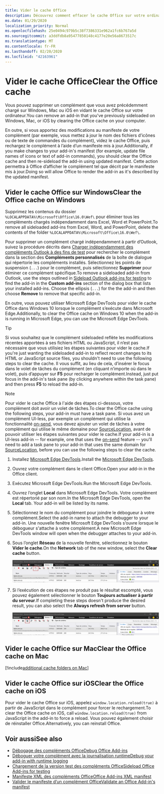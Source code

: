 ```yaml
---
title: Vider le cache Office
description: Découvrez comment effacer le cache Office sur votre ordinateur.
ms.date: 01/29/2020
localization_priority: Normal
ms.openlocfilehash: 25e0494c979b5c38f7386331e962a1fc6b767a5d
ms.sourcegitcommit: a3ddfdb8a95477850148c4177e20e56a8673517c
ms.translationtype: MT
ms.contentlocale: fr-FR
ms.lasthandoff: 02/20/2020
ms.locfileid: "42163961"
---
```

# <a name="clear-the-office-cache"></a><span data-ttu-id="0f447-103">Vider le cache Office</span><span class="sxs-lookup"><span data-stu-id="0f447-103">Clear the Office cache</span></span>

<span data-ttu-id="0f447-104">Vous pouvez supprimer un complément que vous avez précédemment chargé sur Windows, Mac ou iOS en vidant le cache Office sur votre ordinateur.</span><span class="sxs-lookup"><span data-stu-id="0f447-104">You can remove an add-in that you've previously sideloaded on Windows, Mac, or iOS by clearing the Office cache on your computer.</span></span>

<span data-ttu-id="0f447-105">En outre, si vous apportez des modifications au manifeste de votre complément (par exemple, vous mettez à jour le nom des fichiers d’icônes ou de texte de commandes du complément), videz le cache Office, puis rechargez le complément à l’aide d’un manifeste mis à jour.</span><span class="sxs-lookup"><span data-stu-id="0f447-105">Additionally, if you make changes to your add-in's manifest (for example, update file names of icons or text of add-in commands), you should clear the Office cache and then re-sideload the add-in using updated manifest.</span></span> <span data-ttu-id="0f447-106">Cette action permettra à Office d’afficher le complément tel que décrit par le manifeste mis à jour.</span><span class="sxs-lookup"><span data-stu-id="0f447-106">Doing so will allow Office to render the add-in as it's described by the updated manifest.</span></span>

## <a name="clear-the-office-cache-on-windows"></a><span data-ttu-id="0f447-107">Vider le cache Office sur Windows</span><span class="sxs-lookup"><span data-stu-id="0f447-107">Clear the Office cache on Windows</span></span>

<span data-ttu-id="0f447-108">Supprimez les contenus du dossier `%LOCALAPPDATA%\Microsoft\Office\16.0\Wef\` pour éliminer tous les compléments chargés indépendamment dans Excel, Word et PowerPoint.</span><span class="sxs-lookup"><span data-stu-id="0f447-108">To remove all sideloaded add-ins from Excel, Word, and PowerPoint, delete the contents of the folder `%LOCALAPPDATA%\Microsoft\Office\16.0\Wef\`.</span></span>

<span data-ttu-id="0f447-109">Pour supprimer un complément chargé indépendamment à partir d’Outlook, suivez la procédure décrits dans [Charger indépendamment des compléments Outlook à des fins de test](../outlook/sideload-outlook-add-ins-for-testing.md) pour rechercher le complément dans la section des **Compléments personnalisés** de la boîte de dialogue qui répertorie les compléments installés. Sélectionnez les points de suspension (`...`) pour le complément, puis sélectionnez **Supprimer** pour éliminer ce complément spécifique.</span><span class="sxs-lookup"><span data-stu-id="0f447-109">To remove a sideloaded add-in from Outlook, use the steps outlined in [Sideload Outlook add-ins for testing](../outlook/sideload-outlook-add-ins-for-testing.md) to find the add-in in the **Custom add-ins** section of the dialog box that lists your installed add-ins. Choose the ellipsis (`...`) for the the add-in and then choose **Remove** to remove that specific add-in.</span></span>

<span data-ttu-id="0f447-110">En outre, vous pouvez utiliser Microsoft Edge DevTools pour vider le cache Office dans Windows 10 lorsque le complément s’exécute dans Microsoft Edge.</span><span class="sxs-lookup"><span data-stu-id="0f447-110">Additionally, to clear the Office cache on Windows 10 when the add-in is running in Microsoft Edge, you can use the Microsoft Edge DevTools.</span></span>

> [!TIP]
> <span data-ttu-id="0f447-111">Si vous souhaitez que le complément sideloaded reflète les modifications récentes apportées à ses fichiers HTML ou JavaScript, il n’est pas nécessaire que vous utilisiez les étapes suivantes pour vider le cache.</span><span class="sxs-lookup"><span data-stu-id="0f447-111">If you're just wanting the sideloaded add-in to reflect recent changes to its HTML or JavaScript source files, you shouldn't need to use the following steps to clear the cache.</span></span> <span data-ttu-id="0f447-112">Il vous suffit, au lieu de cela, d’insérer le focus dans le volet de tâches du complément (en cliquant n’importe où dans le volet), puis d’appuyer sur **F5** pour recharger le complément.</span><span class="sxs-lookup"><span data-stu-id="0f447-112">Instead, just put focus in the add-in's task pane (by clicking anywhere within the task pane) and then press **F5** to reload the add-in.</span></span>

> [!NOTE]
> <span data-ttu-id="0f447-113">Pour vider le cache Office à l'aide des étapes ci-dessous, votre complément doit avoir un volet de tâches.</span><span class="sxs-lookup"><span data-stu-id="0f447-113">To clear the Office cache using the following steps, your add-in must have a task pane.</span></span> <span data-ttu-id="0f447-114">Si vous avez un complément UI-less, par exemple un complément qui utilise la fonctionnalité [on-send](../outlook/outlook-on-send-addins.md), vous devez ajouter un volet de tâches à votre complément qui utilise le même domaine pour [SourceLocation](../reference/manifest/sourcelocation.md), avant de pouvoir utiliser les étapes suivantes pour vider le cache.</span><span class="sxs-lookup"><span data-stu-id="0f447-114">If your add-in is a UI-less add-in -- for example, one that uses the [on-send](../outlook/outlook-on-send-addins.md) feature -- you'll need to add a task pane to your add-in that uses the same domain for [SourceLocation](../reference/manifest/sourcelocation.md), before you can use the following steps to clear the cache.</span></span>

1. <span data-ttu-id="0f447-115">Installez [Microsoft Edge DevTools](https://www.microsoft.com/p/microsoft-edge-devtools-preview/9mzbfrmz0mnj).</span><span class="sxs-lookup"><span data-stu-id="0f447-115">Install the [Microsoft Edge DevTools](https://www.microsoft.com/p/microsoft-edge-devtools-preview/9mzbfrmz0mnj).</span></span>

2. <span data-ttu-id="0f447-116">Ouvrez votre complément dans le client Office.</span><span class="sxs-lookup"><span data-stu-id="0f447-116">Open your add-in in the Office client.</span></span>

3. <span data-ttu-id="0f447-117">Exécutez Microsoft Edge DevTools.</span><span class="sxs-lookup"><span data-stu-id="0f447-117">Run the Microsoft Edge DevTools.</span></span>

4. <span data-ttu-id="0f447-118">Ouvrez l’onglet **Local** dans Microsoft Edge DevTools. Votre complément est répertorié par son nom.</span><span class="sxs-lookup"><span data-stu-id="0f447-118">In the Microsoft Edge DevTools, open the **Local** tab. Your add-in will be listed by its name.</span></span>

5. <span data-ttu-id="0f447-119">Sélectionnez le nom du complément pour joindre le débogueur à votre complément.</span><span class="sxs-lookup"><span data-stu-id="0f447-119">Select the add-in name to attach the debugger to your add-in.</span></span> <span data-ttu-id="0f447-120">Une nouvelle fenêtre Microsoft Edge DevTools s’ouvre lorsque le débogueur s'attache à votre complément.</span><span class="sxs-lookup"><span data-stu-id="0f447-120">A new Microsoft Edge DevTools window will open when the debugger attaches to your add-in.</span></span>

6. <span data-ttu-id="0f447-121">Sous l’onglet **Réseau** de la nouvelle fenêtre, sélectionnez le bouton **Vider le cache**.</span><span class="sxs-lookup"><span data-stu-id="0f447-121">On the **Network** tab of the new window, select the **Clear cache** button.</span></span>

    ![Capture d’écran Microsoft Edge DevTools avec le bouton Vider le cache mis en évidence](../images/edge-devtools-clear-cache.png)

7. <span data-ttu-id="0f447-123">Si l’exécution de ces étapes ne produit pas le résultat escompté, vous pouvez également sélectionner le bouton **Toujours actualiser à partir du serveur**.</span><span class="sxs-lookup"><span data-stu-id="0f447-123">If completing these steps doesn't produce the desired result, you can also select the **Always refresh from server** button.</span></span>

    ![Capture d’écran Microsoft Edge DevTools avec le bouton Toujours actualiser à partir du serveur mis en évidence](../images/edge-devtools-refresh-from-server.png)

## <a name="clear-the-office-cache-on-mac"></a><span data-ttu-id="0f447-125">Vider le cache Office sur Mac</span><span class="sxs-lookup"><span data-stu-id="0f447-125">Clear the Office cache on Mac</span></span>

[!include[additional cache folders on Mac](../includes/mac-cache-folders.md)]

## <a name="clear-the-office-cache-on-ios"></a><span data-ttu-id="0f447-126">Vider le cache Office sur iOS</span><span class="sxs-lookup"><span data-stu-id="0f447-126">Clear the Office cache on iOS</span></span>

<span data-ttu-id="0f447-127">Pour vider le cache Office sur iOS, appelez `window.location.reload(true)` à partir de JavaScript dans le complément pour forcer le rechargement.</span><span class="sxs-lookup"><span data-stu-id="0f447-127">To clear the Office cache on iOS, call `window.location.reload(true)` from JavaScript in the add-in to force a reload.</span></span> <span data-ttu-id="0f447-128">Vous pouvez également choisir de réinstaller Office.</span><span class="sxs-lookup"><span data-stu-id="0f447-128">Alternatively, you can reinstall Office.</span></span>

## <a name="see-also"></a><span data-ttu-id="0f447-129">Voir aussi</span><span class="sxs-lookup"><span data-stu-id="0f447-129">See also</span></span>

- [<span data-ttu-id="0f447-130">Débogage des compléments Office</span><span class="sxs-lookup"><span data-stu-id="0f447-130">Debug Office Add-ins</span></span>](debug-add-ins-using-f12-developer-tools-on-windows-10.md)
- [<span data-ttu-id="0f447-131">Déboguer votre complément avec la journalisation runtime</span><span class="sxs-lookup"><span data-stu-id="0f447-131">Debug your add-in with runtime logging</span></span>](runtime-logging.md)
- [<span data-ttu-id="0f447-132">Chargement de la version test des compléments Office</span><span class="sxs-lookup"><span data-stu-id="0f447-132">Sideload Office Add-ins for testing</span></span>](sideload-office-add-ins-for-testing.md)
- [<span data-ttu-id="0f447-133">Manifeste XML des compléments Office</span><span class="sxs-lookup"><span data-stu-id="0f447-133">Office Add-ins XML manifest</span></span>](../develop/add-in-manifests.md)
- [<span data-ttu-id="0f447-134">Valider le manifeste d’un complément Office</span><span class="sxs-lookup"><span data-stu-id="0f447-134">Validate an Office Add-in's manifest</span></span>](troubleshoot-manifest.md)
